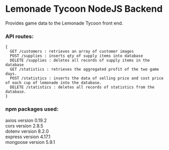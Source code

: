 # Lemonade Tycoon NodeJS Backend

Provides game data to the Lemonade Tycoon front end. 

### API routes: 

```
{
  GET /customers : retrieves an array of customer images
  POST /supplies : inserts qty of supply items into database
  DELETE /supplies : deletes all records of supply items in the database
  GET /statistics : retrieves the aggregated profit of the two game days. 
  POST /statistics : inserts the data of selling price and cost price of each cup of lemonade into the database.
  DELETE /statistics : deletes all records of statistics from the database. 
}
```

### npm packages used: 

axios version 0.19.2  
cors version 2.8.5  
dotenv version 8.2.0  
express version 4.17.1  
mongoose version 5.9.1
